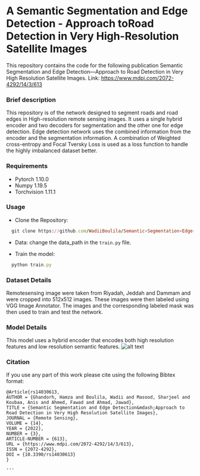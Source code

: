 # A Semantic Segmentation and Edge Detection - Approach toRoad Detection in Very High-Resolution Satellite Images

This repository contains the code for the following publication Semantic Segmentation and Edge Detection—Approach to Road Detection in Very High Resolution Satellite Images.
Link: https://www.mdpi.com/2072-4292/14/3/613

### Brief description
This repository is of the network designed to segment roads and road edges in High-resolution remote sensing images. It uses a single hybrid encoder and two decoders for segmentation and the other one for edge detection. Edge detection network uses the combined information from the encoder and the segmentation information. A combination of Weighted cross-entropy and Focal Tversky Loss is used as a loss function to handle the highly imbalanced dataset better.
### Requirements
* Pytorch 1.10.0
* Numpy 1.19.5
* Torchvision 1.11.1

### Usage
* Clone the Repository:
```ruby
  git clone https://github.com/WadiiBoulila/Semantic-Segmentation-Edge-Detection.git
```
* Data:
change the data_path in the `train.py` file.

* Train the model:
```ruby
  python train.py
```

### Dataset Details
Remotesensing image were taken from Riyadah, Jeddah and Dammam and were cropped into 512x512 images. These images were then labeled using VGG Image Annotator. The images and the corresponding labeled mask was then used to train and test the network.

### Model Details
This model uses a hybrid encoder that encodes both high resolution features and low resolution semantic features.
![alt text](https://www.mdpi.com/remotesensing/remotesensing-14-00613/article_deploy/html/images/remotesensing-14-00613-g001-550.jpg)


### Citation

If you use any part of this work please cite using the following Bibtex format:
```
@Article{rs14030613,
AUTHOR = {Ghandorh, Hamza and Boulila, Wadii and Masood, Sharjeel and Koubaa, Anis and Ahmed, Fawad and Ahmad, Jawad},
TITLE = {Semantic Segmentation and Edge Detection&mdash;Approach to Road Detection in Very High Resolution Satellite Images},
JOURNAL = {Remote Sensing},
VOLUME = {14},
YEAR = {2022},
NUMBER = {3},
ARTICLE-NUMBER = {613},
URL = {https://www.mdpi.com/2072-4292/14/3/613},
ISSN = {2072-4292},
DOI = {10.3390/rs14030613}
}

'''
